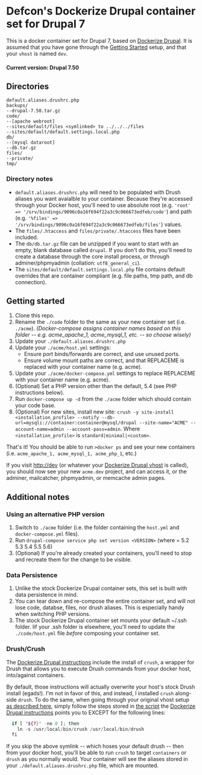 # Defcon's Dockerize Drupal container set for Drupal 7
This is a docker container set for Drupal 7, based on [Dockerize Drupal](https://dockerizedrupal.com/getting-started). 
It is assumed that you have gone through the [Getting Started](https://dockerizedrupal.com/getting-started/installation/linux/ubuntu/install-vhost) setup, and that your ```vhost``` is named ```dev```.

#### Current version: Drupal 7.50

## Directories
```
default.aliases.drushrc.php
backups/
--drupal-7.50.tar.gz
code/
--[apache webroot]
--sites/default/files <symlinked> to ../../../files
--sites/default/default.settings.local.php
db/
--[mysql dataroot]
--db.tar.gz
files/
--private/
tmp/
```
### Directory notes
- ```default.aliases.drushrc.php``` will need to be populated with Drush aliases you want avaialble to your container. Because they're accessed through your Docker host, you'll need to use absolute root (e.g. ```'root' => '/srv/bindings/9096c0a16f694f22a3c9c066673edfeb/code'```) and path (e.g. ```'%files' => '/srv/bindings/9096c0a16f694f22a3c9c066673edfeb/files'```) values. 
- The ```files/.htaccess``` and ```files/private/.htaccess``` files have been included. 
- The ```db/db.tar.gz``` file can be unzipped if you want to start with an empty, blank database called ```drupal```. If you don't do this, you'll need to create a database through the core install process, or through adminer/phpmyadmin (collation: ```utf8_general_ci```).
- The ```sites/default/default.settings.local.php``` file contains default overrides that are container compliant (e.g. file paths, tmp path, and db connection).

## Getting started
1. Clone this repo.
2. Rename the ```./code``` folder to the same as your new container set (i.e. ```./acme```).  _(Docker-compose assigns container names based on this folder -- e.g. acme_apache_1, acme_mysql_1, etc. -- so choose wisely)_
3. Update your ```./default.aliases.drushrc.php```
4. Update your ```./acme/host.yml``` settings:
   * Ensure port binds/forwards are correct, and use unused ports.
   * Ensure volume mount paths are correct, and that REPLACEME is replaced with your container name (e.g. acme).
5. Update your ```./acme/docker-compose.yml``` settings to replace REPLACEME with your container name (e.g. acme).
6. (Optional) Set a PHP version other than the default, 5.4 (see PHP instructions below).
7. Run ```docker-compose up -d``` from the ```./acme``` folder which should contain your code base.
8. (Optional) For new sites, install new site: ```crush -y site-install <installation_profile> --notify --db-url=mysqli://container:container@mysql/drupal --site-name="ACME" --account-name=admin --account-pass=admin```. Where ```<installation_profile>``` is ```standard|minimal|<custom>```.

That's it! You should be able to run ```>docker ps``` and see your new containers (i.e. ```acme_apache_1, acme_mysql_1, acme_php_1```, etc.) 

If you visit [http://dev](http://dev) (or whatever your [Dockerize Drupal vhost](https://dockerizedrupal.com/getting-started/installation/linux/ubuntu/install-vhost) is called), you should now see your new ```acme.dev``` project, and can access it, or the adminer, mailcatcher, phpmyadmin, or memcache admin pages.

## Additional notes

### Using an alternative PHP version
1. Switch to ```./acme``` folder (i.e. the folder containing the ```host.yml``` and ```docker-compose.yml``` files).
2. Run ```drupal-compose service php set version <VERSION>``` (where <VERSION> = 5.2 5.3 5.4 5.5 5.6)
3. (Optional) If you're already created your containers, you'll need to stop and recreate them for the change to be visible.

### Data Persistence
1. Unlike the stock Dockerize Drupal container sets, this set is built with data persistence in mind.
2. You can tear down and re-compose the entire container set, and will not lose code, databse, files, nor drush aliases. This is especially handy when switching PHP versions.
3. The stock Dockerize Drupal container set mounts your default ~/.ssh folder. Iif your .ssh folder is elsewhere, you'll need to update the ```./code/host.yml``` file _before_ composing your container set.

### Drush/Crush
The [Dockerize Drupal instructions](https://dockerizedrupal.com/getting-started/installation/linux/ubuntu/install-crush) include the install of ```crush```, a wrapper for Drush that allows you to execute Drush commands
from your docker host, into/against containers.

By default, those instructions will actually overwrite your host's stock Drush install (egads!). I'm not in favor of this, and instead, I installed ```crush``` along-side ```drush```.
To do the same, when going through your original vhost setup [as described here](https://dockerizedrupal.com/getting-started/), simply follow the steps stored in
[the script](https://raw.githubusercontent.com/dockerizedrupal/crush/master/install.sh) the
[Dockerize Drupal instructions](https://dockerizedrupal.com/getting-started/installation/linux/ubuntu/install-crush) points you to EXCEPT for the following lines:

```php
  if [ "${?}" -ne 0 ]; then
    ln -s /usr/local/bin/crush /usr/local/bin/drush
  fi
```

If you skip the above symlink -- which hoses your default drush -- then from your docker host, you'll be able to run ```crush``` to target ```containers``` or ```drush``` as you normally would. 
Your container will see the aliases stored in your ```./default.aliases.drushrc.php``` file, which are mounted.
